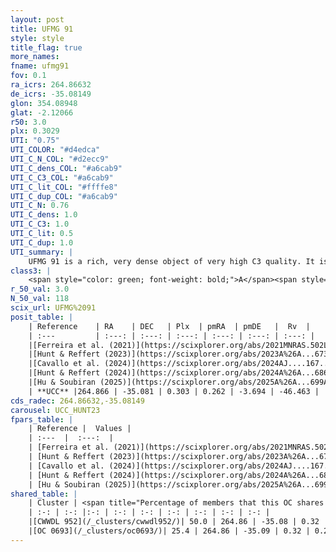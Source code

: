 ```yaml
---
layout: post
title: UFMG 91
style: style
title_flag: true
more_names: 
fname: ufmg91
fov: 0.1
ra_icrs: 264.86632
de_icrs: -35.08149
glon: 354.08948
glat: -2.12066
r50: 3.0
plx: 0.3029
UTI: "0.75"
UTI_COLOR: "#d4edca"
UTI_C_N_COL: "#d2ecc9"
UTI_C_dens_COL: "#a6cab9"
UTI_C_C3_COL: "#a6cab9"
UTI_C_lit_COL: "#ffffe8"
UTI_C_dup_COL: "#a6cab9"
UTI_C_N: 0.76
UTI_C_dens: 1.0
UTI_C_C3: 1.0
UTI_C_lit: 0.5
UTI_C_dup: 1.0
UTI_summary: |
    UFMG 91 is a rich, very dense object of very high C3 quality. It is moderately studied in the literature. This object shares a moderate percentage of members with 2 later reported entries.
class3: |
    <span style="color: green; font-weight: bold;">A</span><span style="color: green; font-weight: bold;">A</span>
r_50_val: 3.0
N_50_val: 118
scix_url: UFMG%2091
posit_table: |
    | Reference    | RA    | DEC   | Plx  | pmRA  | pmDE   |  Rv  |
    | :---         | :---: | :---: | :---: | :---: | :---: | :---: |
    |[Ferreira et al. (2021)](https://scixplorer.org/abs/2021MNRAS.502L..90F) | 264.868 | -35.075 | 0.269 | 0.222 | -3.637 | -- |
    |[Hunt & Reffert (2023)](https://scixplorer.org/abs/2023A%26A...673A.114H) | 264.866 | -35.084 | 0.301 | 0.251 | -3.699 | -44.147 |
    |[Cavallo et al. (2024)](https://scixplorer.org/abs/2024AJ....167...12C) | 264.866 | -35.084 | 0.302 | -- | -- | -- |
    |[Hunt & Reffert (2024)](https://scixplorer.org/abs/2024A%26A...686A..42H) | 264.866 | -35.084 | 0.301 | 0.251 | -3.699 | -44.147 |
    |[Hu & Soubiran (2025)](https://scixplorer.org/abs/2025A%26A...699A.246H) | 264.866 | -35.084 | -- | -- | -- | -- |
    | **UCC** |264.866 | -35.081 | 0.303 | 0.262 | -3.694 | -46.463 | 
cds_radec: 264.86632,-35.08149
carousel: UCC_HUNT23
fpars_table: |
    | Reference |  Values |
    | :---  |  :---:  |
    | [Ferreira et al. (2021)](https://scixplorer.org/abs/2021MNRAS.502L..90F) | `E(B-V)=0.89, Dmod=12.25, logt=9.25` |
    | [Hunt & Reffert (2023)](https://scixplorer.org/abs/2023A%26A...673A.114H) | `AV50=3.406, diffAV50=1.637, MOD50=12.324, logAge50=8.733` |
    | [Cavallo et al. (2024)](https://scixplorer.org/abs/2024AJ....167...12C) | `AV50=3.47, dMod50=11.96, logAge50=9.15, [Fe/H]50=-0.62` |
    | [Hunt & Reffert (2024)](https://scixplorer.org/abs/2024A%26A...686A..42H) | `MassJ=1696.62` |
    | [Hu & Soubiran (2025)](https://scixplorer.org/abs/2025A%26A...699A.246H) | `MA22=-0.17, MA23f=0.16, MA23g=0.16, MZ23=0.29, MK24=-0.07, MF24=0.13` |
shared_table: |
    | Cluster | <span title="Percentage of members that this OC shares with the ones listed">%</span>   | RA   | DEC   | Plx   | pmRA  | pmDE  | Rv | UTI |
    | :-: | :-: |:-: | :-: | :-: | :-: | :-: | :-: | :-: |
    |[CWWDL 952](/_clusters/cwwdl952/)| 50.0 | 264.86 | -35.08 | 0.32 | 0.26 | -3.7 | -44.08 |0.0 |
    |[OC 0693](/_clusters/oc0693/)| 25.4 | 264.86 | -35.09 | 0.32 | 0.26 | -3.65 | -40.51 |0.0 |
---
```

